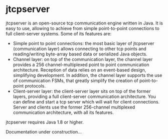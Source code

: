 # jtcpserver

jtcpserver is an open-source tcp communication engine written in Java. It is easy to use, allowing to achieve from simple point-to-point connections to full client-server systems. Some of its features are:

* Simple point to point connections: the most basic layer of jtcpserver (communication layer) allows connecting to other tcp points and reading/writing byte-array based data or serialized Java objects.
* Channel layer: on top of the communication layer, the channel layer provides a 256 channel-multiplexed point to point communication architecture. Reception of data relies on an event-based design, simplifying development. In addition, the channel layer supports the use of communication FSMs, that greatly simplify the creation of point-to-point protocols.
* Client-server layer: the client-server layer sits on top of the former layers, providing a full client-server communication architecture. You can define and start a tcp server which will wait for client connections. Server and clients use the former 256-channel multiplexed communication architecture, with all its features.

jtcpserver requires Java 1.8 or higher.

Documentation under construction...
